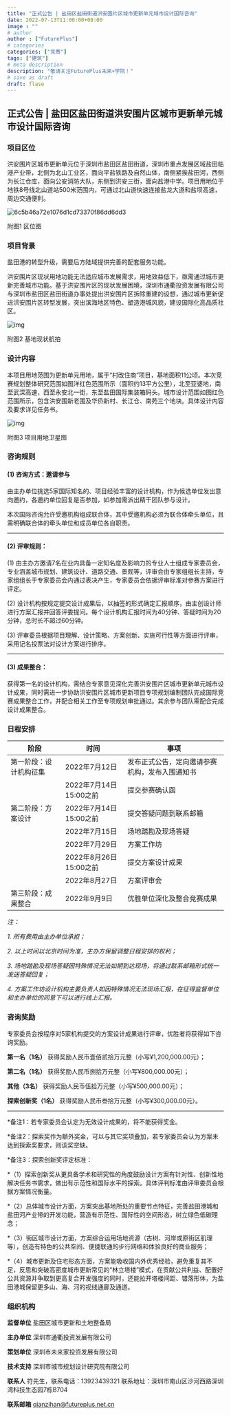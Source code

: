 ```yaml
---
title: "正式公告 | 盐田区盐田街道洪安围片区城市更新单元城市设计国际咨询"
date: 2022-07-13T11:00:00+08:00
image : ""
# author
author : ["FuturePlus"]
# categories
categories: ["竞赛"]
tags: ["建筑"]
# meta description
description: "敬请关注FuturePlus未来+学院！"
# save as draft
draft: flase
---
```


## 正式公告 | 盐田区盐田街道洪安围片区城市更新单元城市设计国际咨询



### 项目区位

洪安围片区城市更新单元位于深圳市盐田区盐田街道，深圳市重点发展区域盐田临港产业带，北侧为北山工业区，面向平盐铁路及自然山体，南侧紧挨盐田河，西侧为长江仓库，面向公安消防大队，东侧到洪安三街，面向盐港中学。项目用地位于地铁8号线北山道站500米范围内，可通过北山道快速连接盐龙大道和盐坝高速，周边交通便利。

![6c5b46a72e1076d1cd73370f86dd6dd3](E:\模板\模板\markdown\6c5b46a72e1076d1cd73370f86dd6dd3.png)

附图1 区位图

 



### 项目背景

盐田港的转型升级，需要后方陆域提供完善的配套服务功能。

洪安围片区现状用地功能无法适应城市发展需求，用地效益低下，亟需通过城市更新完善城市功能。基于洪安围片区的现状发展困境，深圳市通衢投资发展有限公司与深圳市盐田区盐田街道办事处提出洪安围片区拆除重建的设想，通过城市更新促进洪安围片区转型发展，突出滨海地区特色、塑造港城风貌，建设国际化高品质社区。

![img](C:\Users\Raytine\AppData\Local\Temp\ksohtml11688\wps2.png) 

附图2 基地现状航拍

 



### 设计内容

本项目用地范围为更新单元用地，属于“村改住商”项目，基地面积11公顷。本次竞赛规划整体研究范围如图洋红色范围所示（面积约13平方公里），北至亚婆地，南至武深高速，西至永安北一街，东至盐田国际集装箱码头。城市设计范围如图红色范围所示，包含洪安围新老围及华侨新村、长江仓、南苑三个地块。具体设计内容及要求详见任务书。

![img](C:\Users\Raytine\AppData\Local\Temp\ksohtml11688\wps3.png) 

附图3 项目用地卫星图

 



### 咨询规则

#### (1) 咨询方式：邀请参与

由主办单位挑选5家国际知名的、项目经验丰富的设计机构，作为候选单位发出意向邀约，各邀约单位回复是否参加，如参加需派出精干团队参与设计。

本次国际咨询允许受邀机构组成联合体，其中受邀机构必须为联合体牵头单位，且需明确联合体的牵头单位和成员单位各自职责。

---

#### (2) 评审规则：

(1) 由主办方邀请7名在业内具备一定知名度及影响力的专业人士组成专家委员会，专业涵盖城市规划、建筑设计、道路交通、景观等，评审会由专家组组长主持，专家组组长于专家委员会内通过表决产生，专家委员会依据评审标准对参赛方案进行评定。

(2) 设计机构按规定提交设计成果后，以抽签的形式确定汇报顺序，由主创设计师进行方案汇报并回答评委提问。每个设计机构汇报时间为40分钟、答疑时间为20分钟，总时长不超过60分钟。 

(3) 评审委员根据项目理解、设计策略、方案创新、实施可行性等方面进行评审，采用记名投票法对设计方案进行排序。

---

#### (3) 成果整合：

获得第一名的设计机构，需结合专家意见深化完善洪安围片区城市更新单元城市设计成果，同时需进一步协助洪安围片区城市更新项目专项规划编制团队完成国际竞赛成果整合工作，并配合相关工作至专项规划审批通过。其余参与团队需配合完成设计成果整合。

 

 

### 日程安排

| 阶段         | 时间         | 事项                                 |
| ---------------------- | ---------------------- | ---------------------------------------------- |
| 第一阶段：设计机构征集 | 2022年7月12日          | 发布正式公告，定向邀请参赛机构，发布入围通知书 |
|                        | 2022年7月14日15:00之前 | 提交参赛确认函                                 |
| 第二阶段：方案设计     | 2022年7月14日15:00之前 | 提交答疑问题到联系邮箱                         |
|                        | 2022年7月15日          | 场地踏勘及现场答疑                             |
|                        | 2022年7月29日          | 方案工作坊                                     |
|                        | 2022年8月26日15:00之前 | 提交方案设计成果                               |
|                        | 2022年8月27日          | 方案评审会                                     |
| 第三阶段：成果整合     | 2022年9月9日           | 优胜单位深化及整合竞赛成果                     |

*注：*

*1. 所有费用由主办单位承担；*

*2. 以上时间以北京时间为准，主办方保留调整日程安排的权利；*

*3. 场地踏勘及现场答疑因特殊情况无法如期到达现场，将通过联系邮箱形式统一发送答疑回复；*

*4. 方案工作坊设计机构主要负责人如因特殊情况无法现场汇报，在征得监督单位和主办单位的同意下可以进行线上汇报。*

 

 

### 咨询奖励

专家委员会按程序对5家机构提交的方案设计成果进行评审，优胜者将获得如下咨询奖励。

**第一名（1名）**
获得奖励人民币壹佰贰拾万元整（小写¥1,200,000.00元）；

**第二名（1名）**
获得奖励人民币捌拾万元整（小写¥800,000.00元）；

**其他（3名）**
获得奖励人民币伍拾万元整（小写¥500,000.00元）；

**探索创新奖（1名）**
获得奖励人民币叁拾万元整（小写¥300,000.00元）。

---

*备注1：若专家委员会认定为无效设计成果的，将不能获得奖金。

*备注2：探索奖作为额外奖金，可以与其它奖项叠加，若专家委员会认为方案未达到探索奖要求，则该奖空缺。

*备注3：探索创新奖评定标准：

*（1）探索创新奖从更具备学术和研究性的角度鼓励设计方案有针对性、创新性地解决任务书需求，做出有示范性和国际水平的探索。具体评判标准由评审委员会根据方案情况衡量。

*（2）总体城市设计方面，方案突出基地所处的重要节点特征，完善盐田港城和盐田河产业带的开发功能，营造有示范性、国际性的空间形态，树立绿色低碳理念；

*（3）街区城市设计方面，方案综合运用场地资源（古树、河岸或原街区肌理等），创造有特色的公共空间、便捷联通的步行网络和体验良好的商业服务；

*（4）城市更新及住宅形态方面，方案能吸收国内外优秀经验，避免重复其不足，反思和突破高密度城市更新常见的“林立塔楼”模式，在贡献公共利益、配置好公共资源并争取到更高复合开发强度的同时，还能拉开塔楼间距、错落形体，为盐田港城保留更多山、海、河的视线通廊及通道。

 

### 组织机构

**监督单位**
盐田区城市更新和土地整备局 

**主办单位**
深圳市通衢投资发展有限公司

**策划单位**
深圳市未来家投资发展有限公司

**技术支持**
深圳市城市规划设计研究院有限公司

**联系人**
符先生，联系电话：13923439321
联系地址：深圳市南山区沙河西路深圳湾科技生态园7栋B704

**联系邮箱**
[qianzihan@futureplus.net.cn](mailto:qianzihan@futureplus.net.cn)